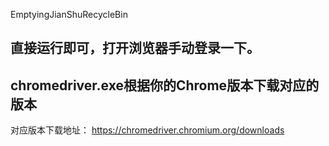 EmptyingJianShuRecycleBin

## 直接运行即可，打开浏览器手动登录一下。

## chromedriver.exe根据你的Chrome版本下载对应的版本
对应版本下载地址： https://chromedriver.chromium.org/downloads
